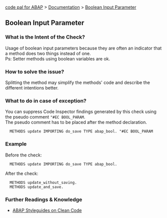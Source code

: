 [code pal for ABAP](../../README.md) > [Documentation](../check_documentation.md) > [Boolean Input Parameter](boolean-input-parameter.md)

## Boolean Input Parameter

### What is the Intent of the Check?

Usage of boolean input parameters because they are often an indicator that a method does two things instead of one.  
Ps: Setter methods using boolean variables are ok.

### How to solve the issue?

Splitting the method may simplify the methods' code and describe the different intentions better.

### What to do in case of exception?

You can suppress Code Inspector findings generated by this check using the pseudo comment `"#EC BOOL_PARAM`.  
The pseudo comment has to be placed after the method declaration.

```abap
  METHODS update IMPORTING do_save TYPE abap_bool. "#EC BOOL_PARAM
```

### Example

Before the check:

```abap
  METHODS update IMPORTING do_save TYPE abap_bool.
```

After the check:

```abap
  METHODS update_without_saving.
  METHODS update_and_save.
```

### Further Readings & Knowledge

* [ABAP Styleguides on Clean Code](https://github.com/SAP/styleguides/blob/master/clean-abap/CleanABAP.md#split-method-instead-of-boolean-input-parameter)
